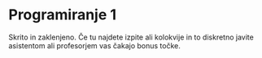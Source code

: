 Programiranje 1
===============

Skrito in zaklenjeno.
Če tu najdete izpite ali kolokvije in to diskretno javite asistentom ali profesorjem vas čakajo bonus točke.
